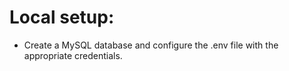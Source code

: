 # Local setup:
- Create a MySQL database and configure the .env file with the appropriate credentials.